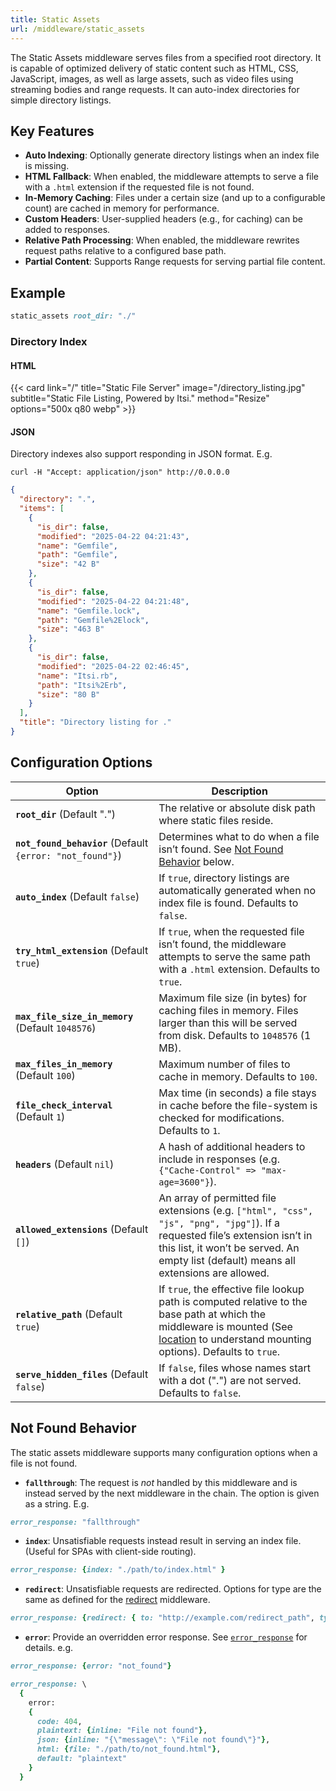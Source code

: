 ```yaml
---
title: Static Assets
url: /middleware/static_assets
---
```


The Static Assets middleware serves files from a specified root directory. It is capable of optimized delivery of static content such as HTML, CSS, JavaScript, images, as well as large assets, such as video files using streaming bodies and range requests.
It can auto-index directories for simple directory listings.

## Key Features
- **Auto Indexing**: Optionally generate directory listings when an index file is missing.
- **HTML Fallback**: When enabled, the middleware attempts to serve a file with a `.html` extension if the requested file is not found.
- **In-Memory Caching**: Files under a certain size (and up to a configurable count) are cached in memory for performance.
- **Custom Headers**: User-supplied headers (e.g., for caching) can be added to responses.
- **Relative Path Processing**: When enabled, the middleware rewrites request paths relative to a configured base path.
- **Partial Content**: Supports Range requests for serving partial file content.

## Example

```ruby {filename=Itsi.rb}
static_assets root_dir: "./"
```

### Directory Index
#### HTML

  {{< card link="/" title="Static File Server" image="/directory_listing.jpg" subtitle="Static File Listing, Powered by Itsi." method="Resize" options="500x q80 webp" >}}

#### JSON
Directory indexes also support responding in JSON format. E.g.

`curl -H "Accept: application/json" http://0.0.0.0`

```json
{
  "directory": ".",
  "items": [
    {
      "is_dir": false,
      "modified": "2025-04-22 04:21:43",
      "name": "Gemfile",
      "path": "Gemfile",
      "size": "42 B"
    },
    {
      "is_dir": false,
      "modified": "2025-04-22 04:21:48",
      "name": "Gemfile.lock",
      "path": "Gemfile%2Elock",
      "size": "463 B"
    },
    {
      "is_dir": false,
      "modified": "2025-04-22 02:46:45",
      "name": "Itsi.rb",
      "path": "Itsi%2Erb",
      "size": "80 B"
    }
  ],
  "title": "Directory listing for ."
}
```

## Configuration Options


| Option                         | Description                                                                                                                                                                                                                           |
|--------------------------------|---------------------------------------------------------------------------------------------------------------------------------------------------------------------------------------------------------------------------------------|
| **`root_dir`** (Default ".")                | The relative or absolute disk path where static files reside.                                                                                                                                                                                   |
| **`not_found_behavior`** (Default `{error: "not_found"}`)       | Determines what to do when a file isn’t found. See [Not Found Behavior](#not-found-behavior) below. |
| **`auto_index`** (Default `false`)            | If <code>true</code>, directory listings are automatically generated when no index file is found. Defaults to <code>false</code>.                                                                                                    |
| **`try_html_extension`** (Default `true`)      | If <code>true</code>, when the requested file isn’t found, the middleware attempts to serve the same path with a <code>.html</code> extension. Defaults to <code>true</code>.                                                 |
| **`max_file_size_in_memory`** (Default `1048576`)  | Maximum file size (in bytes) for caching files in memory. Files larger than this will be served from disk. Defaults to <code>1048576</code> (1 MB).                                                                                |
| **`max_files_in_memory`** (Default `100`)      | Maximum number of files to cache in memory. Defaults to <code>100</code>.                                                                                                                                                             |
| **`file_check_interval`** (Default `1`)      | Max time (in seconds) a file stays in cache before the file-system is checked for modifications. Defaults to <code>1</code>.                                                                                                                                                |
| **`headers`** (Default `nil`)                 | A hash of additional headers to include in responses (e.g. <code>{"Cache-Control" => "max-age=3600"}</code>).                                                                                                                         |
| **`allowed_extensions`** (Default `[]`)       | An array of permitted file extensions (e.g. <code>["html", "css", "js", "png", "jpg"]</code>). If a requested file’s extension isn’t in this list, it won’t be served. An empty list (default) means all extensions are allowed.                                                           |
| **`relative_path`** (Default `true`)           | If <code>true</code>, the effective file lookup path is computed relative to the base path at which the middleware is mounted (See [location](/middleware/location) to understand mounting options). Defaults to <code>true</code>.                                                                                               |
| **`serve_hidden_files`** (Default `false`)       | If <code>false</code>, files whose names start with a dot (".") are not served. Defaults to <code>false</code>.                                                                                                                        |


## Not Found Behavior
The static assets middleware supports many configuration options when a file is not found.
* **`fallthrough`**: The request is *not* handled by this middleware and is instead served by the next middleware in the chain. The option is given as a string. E.g.
```ruby
error_response: "fallthrough"
```
* **`index`**: Unsatisfiable requests instead result in serving an index file. (Useful for SPAs with client-side routing).
```ruby
error_response: {index: "./path/to/index.html" }
```
* **`redirect`**: Unsatisfiable requests are redirected. Options for type are the same as defined for the [redirect](/middleware/redirect) middleware.
```ruby
error_response: {redirect: { to: "http://example.com/redirect_path", type: "permanent" }}
```
* **`error`**: Provide an overridden error response. See [`error_response`](/middleware/error_response) for details.
e.g.
```ruby
error_response: {error: "not_found"}
```

```ruby
error_response: \
  {
    error:
    {
      code: 404,
      plaintext: {inline: "File not found"},
      json: {inline: "{\"message\": \"File not found\"}"},
      html: {file: "./path/to/not_found.html"},
      default: "plaintext"
    }
  }
```
